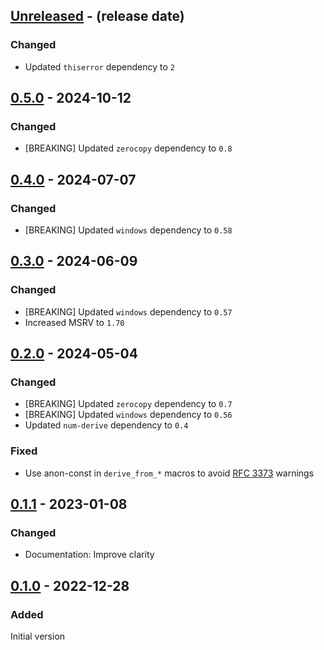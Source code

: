<!-- next-header -->

## [Unreleased] - (release date)

### Changed

- Updated `thiserror` dependency to `2`

## [0.5.0] - 2024-10-12

### Changed

- [BREAKING] Updated `zerocopy` dependency to `0.8`

## [0.4.0] - 2024-07-07

### Changed

- [BREAKING] Updated `windows` dependency to `0.58`

## [0.3.0] - 2024-06-09

### Changed

- [BREAKING] Updated `windows` dependency to `0.57`
- Increased MSRV to `1.70`

## [0.2.0] - 2024-05-04

### Changed

- [BREAKING] Updated `zerocopy` dependency to `0.7`
- [BREAKING] Updated `windows` dependency to `0.56`
- Updated `num-derive` dependency to `0.4`

### Fixed

- Use anon-const in `derive_from_*` macros to avoid [RFC 3373](https://rust-lang.github.io/rfcs/3373-avoid-nonlocal-definitions-in-fns.html) warnings

## [0.1.1] - 2023-01-08

### Changed

- Documentation: Improve clarity

## [0.1.0] - 2022-12-28

### Added

Initial version

<!-- next-url -->
[Unreleased]: https://github.com/matthias-stemmler/wnf/compare/v0.5.0...HEAD
[0.5.0]: https://github.com/matthias-stemmler/wnf/compare/v0.4.0...v0.5.0
[0.4.0]: https://github.com/matthias-stemmler/wnf/compare/v0.3.0...v0.4.0
[0.3.0]: https://github.com/matthias-stemmler/wnf/compare/v0.2.0...v0.3.0
[0.2.0]: https://github.com/matthias-stemmler/wnf/compare/v0.1.1...v0.2.0
[0.1.1]: https://github.com/matthias-stemmler/wnf/compare/v0.1.0...v0.1.1
[0.1.0]: https://github.com/matthias-stemmler/wnf/tree/v0.1.0
